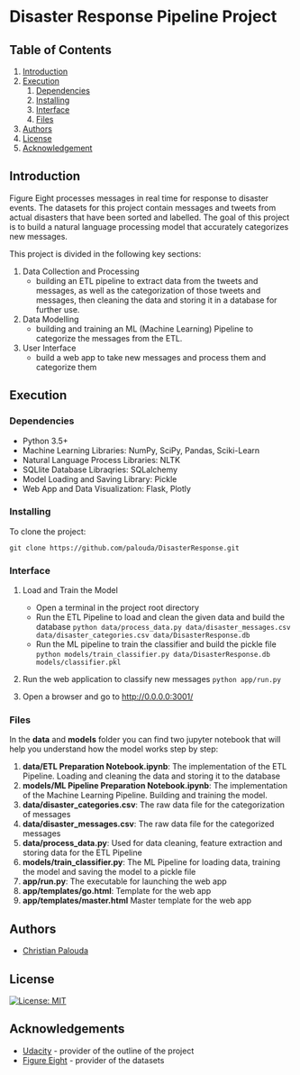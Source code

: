 # Disaster Response Pipeline Project

## Table of Contents
1. [Introduction](#introduction)
2. [Execution](#execution)
	1. [Dependencies](#dependencies)
	2. [Installing](#installation)
	3. [Interface](#interface)
	4. [Files](#files)
3. [Authors](#authors)
4. [License](#license)
5. [Acknowledgement](#acknowledgement)

<a name="introduction"></a>
## Introduction

Figure Eight processes messages in real time for response to disaster events. The datasets for this project contain messages and tweets from actual disasters that have been sorted and labelled. The goal of this project is to build a natural language processing model that accurately categorizes new messages.

This project is divided in the following key sections:

1. Data Collection and Processing 
    - building an ETL pipeline to extract data from the tweets and messages, as well as the categorization of those tweets and messages, then cleaning the data and storing it in a database for further use.
2. Data Modelling 
    - building and training an ML (Machine Learning) Pipeline to categorize the messages from the ETL.
3. User Interface 
    - build a web app to take new messages and process them and categorize them 

<a name="execution"></a>
## Execution

<a name="dependencies"></a>
### Dependencies
* Python 3.5+
* Machine Learning Libraries: NumPy, SciPy, Pandas, Sciki-Learn
* Natural Language Process Libraries: NLTK
* SQLlite Database Libraqries: SQLalchemy
* Model Loading and Saving Library: Pickle
* Web App and Data Visualization: Flask, Plotly

<a name="installation"></a>
### Installing
To clone the project:
```
git clone https://github.com/palouda/DisasterResponse.git
```
<a name="interface"></a>
### Interface
1. Load and Train the Model

    - Open a terminal in the project root directory
    - Run the ETL Pipeline to load and clean the given data and build the database
        `python data/process_data.py data/disaster_messages.csv data/disaster_categories.csv data/DisasterResponse.db`
    - Run the ML pipeline to train the classifier and build the pickle file
        `python models/train_classifier.py data/DisasterResponse.db models/classifier.pkl`

2. Run the web application to classify new messages
    `python app/run.py`

3. Open a browser and go to http://0.0.0.0:3001/

<a name="files"></a>
### Files

In the **data** and **models** folder you can find two jupyter notebook that will help you understand how the model works step by step:
1. **data/ETL Preparation Notebook.ipynb**: The implementation of the ETL Pipeline. Loading and cleaning the data and storing it to the database
2. **models/ML Pipeline Preparation Notebook.ipynb**: The implementation of the Machine Learning Pipeline. Building and training the model.
3. **data/disaster_categories.csv**: The raw data file for the categorization of messages
4. **data/disaster_messages.csv**: The raw data file for the categorized messages
5. **data/process_data.py**: Used for data cleaning, feature extraction and storing data for the ETL Pipeline
6. **models/train_classifier.py**: The ML Pipeline for loading data, training the model and saving the model to a pickle file
7. **app/run.py**: The executable for launching the web app
8. **app/templates/go.html**: Template for the web app
9. **app/templates/master.html** Master template for the web app

<a name="authors"></a>
## Authors

* [Christian Palouda](https://github.com/palouda)

<a name="license"></a>
## License
[![License: MIT](https://img.shields.io/badge/License-MIT-yellow.svg)](https://opensource.org/licenses/MIT)

<a name="acknowledgement"></a>
## Acknowledgements

* [Udacity](https://www.udacity.com/) - provider of the outline of the project
* [Figure Eight](https://www.figure-eight.com/) - provider of the datasets 
